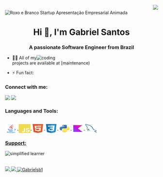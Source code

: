 <img align="right" src="https://komarev.com/ghpvc/?username=Gabrielsb1&color=0000FF"><br> 
 ![Roxo e Branco Startup Apresentação Empresarial Animada](https://github.com/Gabrielsb1/Gabrielsb1/assets/89359585/2ec5d192-7b2f-4500-8eb2-161dfe493c46)

<h1 align="center">Hi 👋, I'm Gabriel Santos</h1>
<h3 align="center">A passionate Software Engineer from Brazil</h3>

<img align="right" alt="coding" width="400" src="https://user-images.githubusercontent.com/55389276/140866485-8fb1c876-9a8f-4d6a-98dc-08c4981eaf70.gif">

- 👨‍💻 All of my projects are available at [maintenance)

- ⚡ Fun fact:

<h3 align="left">Connect with me:</h3>
<p align="left">
 <a href="https://instagram.com/eugabriiel__" target="_blank"><img src="https://img.shields.io/badge/-Instagram-%3847434?style=for-the-badge&logo=instagram&logoColor=white" target="_blank"></a>
  <a href="https://www.linkedin.com/in/gabriel-santos-019220208/" target="_blank"><img src="https://img.shields.io/badge/-LinkedIn-%230077B5?style=for-the-badge&logo=linkedin&logoColor=white" target="_blank"></a>
</p>

<h3 align="left">Languages and Tools:</h3>
<div style="display: inline_block"><br>
 <a href="https://www.w3schools.com/java/" target="_blank" rel="noreferrer"> 
  <img align="center" alt="Gabriel-Java" height="30" width="40" src="https://raw.githubusercontent.com/devicons/devicon/master/icons/java/java-original.svg">
  <a href="https://www.w3schools.com/javascript/" target="_blank" rel="noreferrer"> 
  <img align="center" alt="Gabriel-Js" height="30" width="40" src="https://raw.githubusercontent.com/devicons/devicon/master/icons/javascript/javascript-plain.svg">

 <a href="https://www.w3schools.com/html/" target="_blank" rel="noreferrer"> 
  <img align="center" alt="Gabriel-HTML" height="30" width="40" src="https://raw.githubusercontent.com/devicons/devicon/master/icons/html5/html5-original.svg">
  <a href="https://www.w3schools.com/css/" target="_blank" rel="noreferrer"> 
  <img align="center" alt="Gabriel-CSS" height="30" width="40" src="https://raw.githubusercontent.com/devicons/devicon/master/icons/css3/css3-original.svg">
   <a href="https://www.w3schools.com/python/" target="_blank" rel="noreferrer"> 
  <img align="center" alt="Gabriel-Python" height="30" width="40" src="https://raw.githubusercontent.com/devicons/devicon/master/icons/python/python-original.svg">
    <a href="https://www.w3schools.com/kotlin/" target="_blank" rel="noreferrer"> 
  <img align="center" alt="Gabriel-Kotlin" height="30" width="40" src="https://raw.githubusercontent.com/devicons/devicon/master/icons/kotlin/kotlin-original.svg">
     <a href="https://www.w3schools.com/mysql/" target="_blank" rel="noreferrer"> 
 <img align="center" height="30" width="40" src="https://raw.githubusercontent.com/devicons/devicon/master/icons/mysql/mysql-original.svg" alt="Gabriel-MySql"
</div>

<h3 align="left">Support:</h3>
<p><a href="https://www.buymeacoffee.com/simplified"> <img align="left" src="https://cdn.buymeacoffee.com/buttons/v2/default-yellow.png" height="50" width="210" alt="simplified learner" /></a></p>
<br><br><br>

<div style="display: flex; align-items: center; flex-wrap: wrap;" align="center">
  <a align="center" href="https://github.com/Gabrielsb1">
    <img height="145em" src="https://github-readme-stats.vercel.app/api?username=Gabrielsb1&show_icons=true&theme=dark&include_all_commits=true&count_private=true"/>
    <img height="145em"  src="https://github-readme-stats.vercel.app/api/top-langs/?username=Gabrielsb1&layout=compact&langs_count=7&theme=dark"/>
    <img height="200em" width ="1000em" src="https://github-readme-streak-stats.herokuapp.com/?user=Gabrielsb1&layout=compact&langs_count=7&theme=dark" alt="Gabrielsb1" />
   
   
  </a>
 
</div>

 
 
